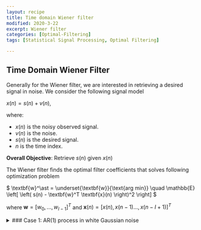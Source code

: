 ```yaml
---
layout: recipe
title: Time domain Wiener filter
modified: 2020-3-22
excerpt: Wiener filter
categories: [Optimal-Filtering]
tags: [Statistical Signal Processing, Optimal Filtering]

---
```


[//]: # "Comment"

## Time Domain Wiener Filter

Generally for the Wiener filter, we are interested in retrieving a desired signal in noise. We consider the following signal model

$x(n) = s(n) + v(n),$

where:
- $x(n)$ is the noisy observed signal.
- $v(n)$ is the noise.
- $s(n)$ is the desired signal.
- $n$ is the time index.

**Overall Objective**: Retrieve $s(n)$ given $x(n)$

The Wiener filter finds the optimal filter coefficients that solves following optimization problem

$ \textbf{w}^\ast = \underset{\textbf{w}}{\text{arg min}} \quad \mathbb{E} \left[ \left( s(n) - \textbf{w}^T \textbf{x}(n) \right)^2 \right] $

where $\textbf{w} = [w_0,...,w_{I-1}]^T$ and $\textbf{x}(n) = [x(n),x(n-1)...,x(n-I+1)]^T$


<details><summary>### Case 1: AR(1) process in white Gaussian noise
</summary>

------------
<details><summary>#### Assumptions
</summary>

1. $s(n)$ and $v(n)$ are uncorrelated random processes.
2. $v(n)$ is white Gaussian noise $v(n) \sim \mathcal{N}(0,\sigma_v^2)$.
3. $s(n)$ is an AR(1) random process such that
	$s(n) = \alpha s(n-1) + u(n)$
4. $u(n)$ is white Gaussian process $u(n) \sim \mathcal{N}(0,\sigma_u^2)$.
5. _Known_: The noise variance $\sigma_v^2$
6. _Known_: The variance of $u(n)$ i.e. $\sigma_u^2$
7. _Known_: The time constant $\alpha$

</details>

------------

<details><summary>#### Solution
</summary>

$\textbf{w} = R_{XX}^{-1} r_{xs}$

| Tables   |      Are      |  Cool |
|----------|:-------------:|------:|
| col 1 is |  left-aligned | $1600 |
| col 2 is |    centered   |   $12 |
| col 3 is | right-aligned |    $1 |

</details>

-----------

<details><summary>#### Step-by-step solution
</summary>


1. Set filter length e.g. $M=20$.
2. Set autocorrelation of the noise to

	$r_{vv}(k) = \sigma_v^2 \delta (k), \quad \text{for }k = 0,...,M-1$

	where $\delta (k)$ is the Kronecker delta function and $k$ is the lag-index.
3. Compute the autocorrelation of $s(n)$ for $M$-lags

	$r_{ss}(k) = \frac{\alpha^{k}}{1-\alpha^2} \sigma_s^2, \quad \text{for }k = 0,...,M-1 $

4. Compute the autocorrelation of $x(n)$

	$r_{xx}(k) = r_{ss}(k) + r_{vv}(k)$

5. Form the autocorrelation matrix $R_{xx}$ of $x(n)$
6. Form the cross-correlation vector between $x(n)$ and $s(n)$

	$r_{xs} = r_{ss}$

7. Compute the Wiener filter coefficients

	$\text{w} = R_{xx}^{-1}r_{xs}$

</details>

-----------

<details><summary>#### MATLAB code
</summary>

```matlab
%   Copyright 2020: DSPCookbook
clc, clear, close all

% Number of samples
N       = 1000;

% Statistics of signals
varu    = 1;
varv    = 1000;
a       = 0.999;

% Generate the desired signal
u       = sqrt(varu)*randn(N,1);
s       = 0; % Initialize s to be the mean
for n = 2:N
    s(n,1) = a*s(n-1,1) + u(n);
end

% Generate the noise signal
v       = sqrt(varv)*randn(N,1);

% Generate the noisy observed signal
x       = s + v;


%% Obtaining the Wiener filter

% Desired Wiener filter size
M       = 100;
tau     = (0:(M-1))';

% Autocorrelation vector of noise v(n)
rvv     = zeros(M,1);
rvv(1)  = varv;             % Autocorrelation is a Kronecker Delta function

% Autocorrelation vector of desired signal s(n)
rss     = (a.^abs(tau))/(1-a^2)*varu;

% Autocorrelation of noisy observation x(n)
rxx     = rss + rvv;        % Autocorrelation vector
Rxx     = toeplitz(rxx);    % Autocorrelation matrix

% Cross-correlation vector between x(n) and s(n)
rxs     = rss;

% Compute Wiener filter coefficients
w       = inv(Rxx)*rxs;


%% Perform filtering
for n = M:N
    y(n,1) = w'*flipud(x((n-M+1):n));
end

%% Plot result
plot(x)
grid, xlabel('time index n'), ylabel('Amplitude'), hold on
plot(y)
plot(s)
legend('x(n)','y(n)','s(n)')
title('Wiener filtering')

```

</details>

------

#### Derivation of the Wiener filter

For the math, check out the [extra material]({{ site.baseurl }}{% link _posts/Optimal-Filtering/2020-03-20-wiener-filter-derivation-extra.md %}).



<details><summary>#### What to do on embedded devices?
</summary>

You have decided that you would like to implement the Wiener filter into an embedded device (let's say a small microcontroller). You are very exciting to get it up an running, but as soon as you start coding and implementing the Wiener filter, you realize that MATLAB is not running the microcontroller, and you are scared of the thought of inverting a matrix that is bigger than 2x2. Of course your matrix is bigger than 2x2, as you had big plans of making a 50-order Wiener filter which makes the matrix you are supposed to invert 50x50. As your motivation and hopes lay in ruins, you are about to throw the Wiener filter into the trashbin and start on something else - but wait! Fortunately for you, you can avoid the matrix inversion by implementing an numerical solver that solves the optimization problem iteratively. It will not get you the exact optimal solution, but given that optimization problem for the LMMSE estimator is convex and quadratic, a numerical solver can be made very efficient and converge to the optimum solution at a high rate.



... More to come!

</details>

<details><summary>#### Practical C code implementation of the Wiener filter
</summary>

Download the full code here

```c
void main(void)
{
  FILE     *fpv_out, *fpy_out,
  *fpu_out, *fps_out, *fpx_out;               		
  char     vname[] 	= "v.txt";  
  char     uname[] 	= "u.txt";
  char     sname[] 	= "s.txt";  
  char     xname[] 	= "x.txt";  
  char     yname[] 	= "y.txt";  
  fpv_out 			= fopen(vname, "w");
  fpu_out 			= fopen(uname, "w");
  fps_out 			= fopen(sname, "w");
  fpx_out 			= fopen(xname, "w");
  fpy_out 			= fopen(yname, "w");

  // Set random seed
  rand_val(1);

  // Set parameters for simulation  
  int      N 		= 2000;         
  double   stdv 	= 10;     
  double   stdu 	= 1;
  double   alpha 	= 0.99;
  int      M 		= 50;
  double   w[M];
  // Allocate array for correlation vector
  double   rss[M];           
  double   rvv[M];
  double   rxx[M];
  double   rxs[M];
  double   Rxx[M][M];

  // Allocate array for signal
  double   v[N];           
  double   u[N];
  double   s[N];
  double   x[N];
  double   y[N];

  // Generate random numbers
  for (int i=0; i<N; i++)
  {
    v[i] = norm(0, stdv);
	u[i] = norm(0, stdu);
    fprintf(fpv_out, "%f \n", v[i]);
    fprintf(fpu_out, "%f \n", u[i]);
  }


  // Generate the desired signal s(n) to be an AR(1) process
  s[0] = 0;
  for (int n=1; n<N; n++)
  {
  	y[n] = 0;
  	s[n] = alpha*s[n-1] + u[n];
  	x[n] = s[n] + v[n];
    fprintf(fps_out, "%f \n", s[n]);
    fprintf(fpx_out, "%f \n", x[n]);
  }

  // Compute autocorrelation of v(n)
  for (int k=0; k<M; k++)
  {
  	w[k] 	= 0;
  	rvv[k] 	= (k == 0) ? pow(stdv,2) : 0;
  }


  for (int k=0; k<M; k++)
  {
  	// Compute autocorrelation of s(n)
  	rss[k] = pow(alpha,k)/(1-pow(alpha,2))*pow(stdu,2);

  	// Cross-correlation of x(n) and s(n)
  	rxs[k] = rss[k];

  	// Compute autocorrelation of s(n)
  	rxx[k] = rss[k] + rvv[k];
  }

  // Autocorrelation matrix of x(n)
  for (int i=0; i<M; i++)
  {
  	for (int j=0; j<M; j++)
  	{
  		Rxx[i][j] = rxx[abs(i-j)];
  		// printf("%f\t",Rxx[i][j] );
  	}
  	// printf("\n");
  }


  int N_iter 	= 20;
  double beta 	= 0.001;
  double temp 	= 0;
  for (int k=0; k<N_iter; k++)
  {
  	for (int i=0; i<M; i++)
	{
	  // Compute the Rxx*w
	  for (int j=0; j<M; j++)
	  {
	  	temp = temp + Rxx[i][j]*w[j];
	  }
	  w[i] = w[i] - beta*(-rxs[i] + temp);
	  temp = 0;
	  //printf("%0.4f\t",w[i]);
	}
	//printf("\n");
  }


  for (int n=M-1; n<N; n++)
  {
  	y[n] = 0;
  	for (int i=0; i<M; i++)
	{
		y[n] = y[n] + w[i]*x[n-i];
	}
	fprintf(fpy_out, "%f \n", y[n]);
  }

  fclose(fpv_out);
  fclose(fpu_out);
  fclose(fps_out);
  fclose(fpx_out);
  fclose(fpy_out);
}

```
</details>



</details>